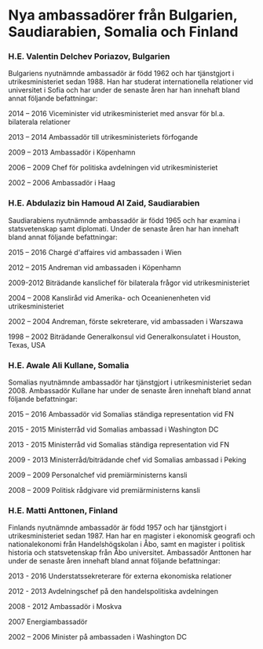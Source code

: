 # Nya ambassadörer från Bulgarien, Saudiarabien, Somalia och Finland

### H.E. Valentin Delchev Poriazov, Bulgarien

Bulgariens nyutnämnde ambassadör är född 1962 och har tjänstgjort i utrikesministeriet sedan 1988\. Han har studerat internationella relationer vid universitet i Sofia och har under de senaste åren har han innehaft bland annat följande befattningar:

2014 – 2016 Viceminister vid utrikesministeriet med ansvar för bl.a. bilaterala relationer

2013 – 2014 Ambassadör till utrikesministeriets förfogande

2009 – 2013 Ambassadör i Köpenhamn

2006 – 2009 Chef för politiska avdelningen vid utrikesministeriet

2002 – 2006 Ambassadör i Haag

### H.E. Abdulaziz bin Hamoud Al Zaid, Saudiarabien

Saudiarabiens nyutnämnde ambassadör är född 1965 och har examina i statsvetenskap samt diplomati. Under de senaste åren har han innehaft bland annat följande befattningar:

2015 – 2016 Chargé d'affaires vid ambassaden i Wien

2012 – 2015 Andreman vid ambassaden i Köpenhamn

2009\-2012 Biträdande kanslichef för bilaterala frågor vid utrikesministeriet

2004 – 2008 Kansliråd vid Amerika\- och Oceanienenheten vid utrikesministeriet

2002 – 2004 Andreman, förste sekreterare, vid ambassaden i Warszawa

1998 – 2002 Biträdande Generalkonsul vid Generalkonsulatet i Houston, Texas, USA

### H.E. Awale Ali Kullane, Somalia

Somalias nyutnämnde ambassadör har tjänstgjort i utrikesministeriet sedan 2008\. Ambassadör Kullane har under de senaste åren innehaft bland annat följande befattningar:

2015 – 2016 Ambassadör vid Somalias ständiga representation vid FN

2015 \- 2015 Ministerråd vid Somalias ambassad i Washington DC

2013 \- 2015 Ministerråd vid Somalias ständiga representation vid FN

2009 \- 2013 Ministerråd/biträdande chef vid Somalias ambassad i Peking

2009 – 2009 Personalchef vid premiärministerns kansli

2008 – 2009 Politisk rådgivare vid premiärministerns kansli

### H.E. Matti Anttonen, Finland

Finlands nyutnämnde ambassadör är född 1957 och har tjänstgjort i utrikesministeriet sedan 1987\. Han har en magister i ekonomisk geografi och nationalekonomi från Handelshögskolan i Åbo, samt en magister i politisk historia och statsvetenskap från Åbo universitet. Ambassadör Anttonen har under de senaste åren innehaft bland annat följande befattningar:

2013 \- 2016 Understatssekreterare för externa ekonomiska relationer

2012 \- 2013 Avdelningschef på den handelspolitiska avdelningen

2008 \- 2012 Ambassadör i Moskva

2007 Energiambassadör

2002 – 2006 Minister på ambassaden i Washington DC
